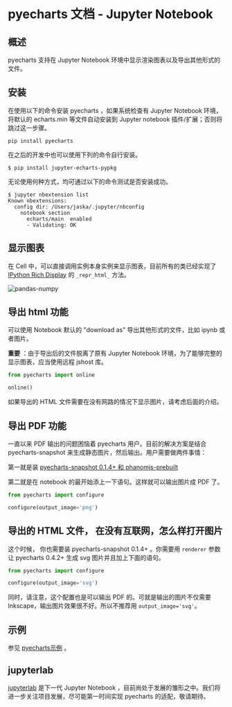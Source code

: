 # pyecharts 文档 - Jupyter Notebook

## 概述

pyecharts 支持在 Jupyter Notebook 环境中显示渲染图表以及导出其他形式的文件。

## 安装

在使用以下的命令安装 pyecharts ，如果系统检查有 Jupyter Notebook 环境，将默认的 echarts.min 等文件自动安装到  Jupyter notebook 插件/扩展；否则将跳过这一步骤。

```shell
pip install pyecharts
```

在之后的开发中也可以使用下列的命令自行安装。

```shell
$ pip install jupyter-echarts-pypkg
```

无论使用何种方式，均可通过以下的命令测试是否安装成功。

```shell
$ jupyter nbextension list
Known nbextensions:
  config dir: /Users/jaska/.jupyter/nbconfig
    notebook section
      echarts/main  enabled 
      - Validating: OK
```

## 显示图表

在 Cell 中，可以直接调用实例本身实例来显示图表，目前所有的类已经实现了  [IPython Rich Display](http://ipython.readthedocs.io/en/stable/config/integrating.html#rich-display) 的 `_repr_html_` 方法。

![pandas-numpy](https://user-images.githubusercontent.com/19553554/35104252-3e36cee2-fca3-11e7-8e43-09bbe8dbbd1e.png)

## 导出 html 功能

可以使用 Notebook 默认的 "download as" 导出其他形式的文件，比如 ipynb 或者图片。

**重要** ：由于导出后的文件脱离了原有 Jupyter Notebook 环境，为了能够完整的显示图表，应当使用远程 jshost 库。

```python
from pyecharts import online

online()
```

如果导出的 HTML 文件需要在没有网路的情况下显示图片，请考虑后面的介绍。

## 导出 PDF 功能

一直以来 PDF 输出的问题困恼着 pyecharts 用户。目前的解决方案是结合 pyecharts-snapshot 来生成静态图片，然后输出。用户需要做两件事情：

第一就是装 [pyecharts-snapshot 0.1.4+ 和 phanomjs-prebuilt](https://github.com/pyecharts/pyecharts-snapshot#installation)

第二就是在 notebook 的最开始添上一下语句。这样就可以输出图片成 PDF 了。

```python
from pyecharts import configure

configure(output_image='png')
```

## 导出的 HTML 文件， 在没有互联网，怎么样打开图片

这个时候， 你也需要装 pyecharts-snapshot 0.1.4+ 。你需要用 `renderer` 参数让 pyecharts 0.4.2+ 生成 svg 图片并且加上下面的语句。

```python
from pyecharts import configure

configure(output_image='svg')
```

同时，请注意，这个配置也是可以输出 PDF 的。可就是输出的图片不仅需要 Inkscape，输出图片效果很不好。所以不推荐用 `output_image='svg'`。

## 示例

参见 [pyecharts示例](https://github.com/pyecharts/pyecharts-users-cases) 。

## jupyterlab

[jupyterlab](https://github.com/jupyterlab/jupyterlab) 是下一代 Jupyter Notebook ，目前尚处于发展的雏形之中。我们将进一步关注项目发展，尽可能第一时间实现 pyecharts 的适配，敬请期待。

